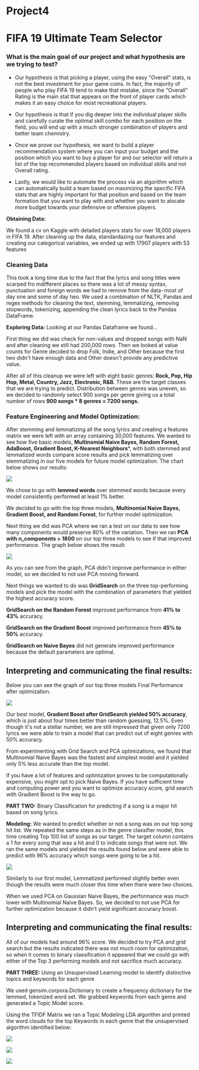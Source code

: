 # Project4 

# FIFA 19 Ultimate Team Selector

### What is the main goal of our project and what hypothesis are we trying to test?

- Our hypothesis is that picking a player, using the easy "Overall" stats, is not the best investment for your game coins.  In fact, the majority of people who play FIFA 19 tend to make that mistake, since the "Overall" Rating is the main stat that appears on the front of player cards which makes it an easy choice for most recreational players. 
- Our hypothesis is that if you dig deeper into the individual player skills and carefully curate the optimal skill combo for each position on the field, you will end up with a much stronger combination of players and better team chemistry.

- Once we prove our hypothesis, we want to build a player recommendation system where you can input your budget and the position which you want to buy a player for and our selector will return a list of the top recommended players based on individual skills and not Overall rating.

- Lastly, we would like to automate the process via an algorithm which can automatically build a team based on maximizing the specific FIFA stats that are highly important for that position and based on the team formation that you want to play with and whether you want to alocate more budget towards your defensive or offensive players. 

**Obtaining Data:** 

We found a cv on Kaggle with detailed players stats for over 18,000 players in FIFA 19. After cleaning up the data, standardazing our features and creating our categorical variables,  we ended up with 17907 players with 53 features




### Cleaning Data

This took a long time due to the fact that the lyrics and song titles were scarped fro mdifferent places so there was a lot of messy syntax, punctuation and foreign words we had to remove from the data - most of day one and some of day two.
We used a combination of  NLTK, Pandas and regex methods for cleaning the text, stemming, lemmatizing, removing stopwords, tokenizing, appending the clean lyrics back to the Pandas DataFrame.

**Exploring Data:** Looking at our Pandas Dataframe we found…

First thing we did was check for non-values and dropped songs with NaN and after cleaning we still had 200,000 rows.
Then we looked at value counts for Genre decided to drop Folk, Indie, and Other because the first two didn't have enough data and Other doesn't provide any predictive value.

After all of this cleanup we were left with eight basic genres: **Rock, Pop, Hip Hop, Metal, Country, Jazz, Electronic, R&B**. These are the target classes that we are trying to predict.
Distribution between genres was uneven, so we decided to randomly select 900 songs per genre giving us a total number of rows **900 songs * 8 genres = 7200 songs.**

### Feature Engineering and Model Optimization:

After stemming and lemmatizing all the song lyrics and creating a features matrix we were left with an array containing 30,000 features.
We wanted to see how five basic models, **Multinomial Naive Bayes, Random Forest, AdaBoost, Gradient Boost, K-Nearest Neighbors***, with both stemmed and lemmatized words compare score results and pick lemmatizing over stemmatizing in our five models for future model optimization. The chart below shows our results:

![](https://github.com/Botafogo1894/Project3/blob/master/basic%205%20models.png)

We chose to go with **lemmed words** over stemmed words because every model consistently performed at least 1% better.

We decided to go with the top three models, **Multinomial Naive Bayes, Gradient Boost, and Random Forest**, for further model optimization.

Next thing we did was PCA where we ran a test on our data to see how many components would preserve 80% of the variation.
Then we ran **PCA with n_components = 1800** on our top three models to see if that improved performance. The graph below shows the result:

![](https://github.com/Botafogo1894/Project3/blob/master/PCA%20for%20part%201.png)

As you can see from the graph, PCA didn't improve performance in either model, so we decided to not use PCA moving forward.

Next things we wanted to do was **GridSearch** on the three top-performing models and pick the model with the combination of parameters that yielded the highest accuracy score.

**GridSearch on the Random Forest** improved performance from **41% to 43%** accuracy.

**GridSearch on the Gradient Boost** improved performance from **45% to 50%** accuracy.

**GridSearch on Naive Bayes** did not generate improved performance because the default parameters are optimal.

## Interpreting and communicating the final results:

Below you can see the graph of our top three models Final Performance after optimization.

![](https://github.com/Botafogo1894/Project3/blob/master/top%203%20models.png)

Our best model, **Gradient Boost after GridSearch yielded 50% accuracy**, which is just about four times better than random guessing, 12.5%. Even though it's not a stellar number, we are still impressed that given only 7200 lyrics we were able to train a model that can predict out of eight genres with 50% accuracy.

From experimenting with Grid Search and PCA optimizations, we found that Multinomial Naive Bayes was the fastest and simplest model and it yielded only 5% less accurate than the top model.

If you have a lot of features and optimization proves to be computationally expensive, you might opt to pick Naive Bayes. If you have sufficient time and computing power and you want to optimize accuracy score, grid search with Gradient Boost is the way to go.

**PART TWO:** Binary Classification for predicting if a song is a major hit based on song lyrics.

**Modeling:** We wanted to predict whether or not a song was on our top song hit list. We repeated the same steps as in the genre classifier model, this time creating Top 100 list of songs as our target. The target column contains a 1 for every song that was a hit and 0 to indicate songs that were not. We ran the same models and yielded the results found below and were able to predict with 96% accuracy which songs were going to be a hit.

![](https://github.com/Botafogo1894/Project3/blob/master/basic%205%20for%20binary%20problem.png)

Similarly to our first model, Lemmatized performed slightly better even though the results were much closer this time when there were two choices.

When we used PCA on Gaussian Naive Bayes, the performance was much lower with Multinomial Naive Bayes. So, we decided to not use PCA for further optimization because it didn't yield significant accuracy boost.

## Interpreting and communicating the final results:

All of our models had around 96% score. We decided to try PCA and grid search but the results indicated there was not much room for optimization, so when it comes to binary classification it appeared that we could go with either of the Top 3 performing models and not sacrifice much accuracy.

**PART THREE:** Using an Unsupervised Learning model to identify distinctive topics and keywords for each genre

We used gensim.corpora.Dictionary to create a frequency dictionary for the lemmed, tokenized word set. We grabbed keywords from each genre and generated a Topic Model score.

Using the TFIDF Matrix we ran a Topic Modeling LDA algorithm and printed the word clouds for the top Keywords in each genre that the unsupervised algorithm identified below:

![](https://github.com/Botafogo1894/Project3/blob/master/Pop_n_Metal.png)

![](https://github.com/Botafogo1894/Project3/blob/master/Jazz_n_rock.png)

![](https://github.com/Botafogo1894/Project3/blob/master/rnb_n_hip.png)
